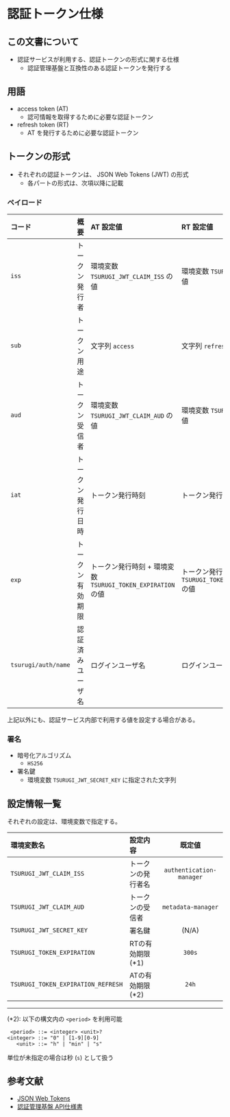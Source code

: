 # 認証トークン仕様

## この文書について

* 認証サービスが利用する、認証トークンの形式に関する仕様
  * 認証管理基盤と互換性のある認証トークンを発行する

## 用語

* access token (AT)
  * 認可情報を取得するために必要な認証トークン
* refresh token (RT)
  * AT を発行するために必要な認証トークン

## トークンの形式

* それぞれの認証トークンは、 JSON Web Tokens (JWT) の形式
  * 各パートの形式は、次項以降に記載

### ペイロード

| コード | 概要 | AT 設定値 | RT 設定値 |
|:--|:--|:--|:--|
| `iss` | トークン発行者 | 環境変数 `TSURUGI_JWT_CLAIM_ISS` の値 | 環境変数 `TSURUGI_JWT_CLAIM_ISS` の値 |
| `sub` | トークン用途 | 文字列 `access` | 文字列 `refresh` |
| `aud` | トークン受信者 | 環境変数 `TSURUGI_JWT_CLAIM_AUD` の値 | 環境変数 `TSURUGI_JWT_CLAIM_ISS` の値 |
| `iat` | トークン発行日時 | トークン発行時刻 | トークン発行時刻 |
| `exp` | トークン有効期限 | トークン発行時刻 + 環境変数 `TSURUGI_TOKEN_EXPIRATION` の値 | トークン発行時刻 + 環境変数 `TSURUGI_TOKEN_EXPIRATION_REFRESH` の値 |
| `tsurugi/auth/name` | 認証済みユーザ名 | ログインユーザ名 | ログインユーザ名 |

上記以外にも、認証サービス内部で利用する値を設定する場合がある。

### 署名

* 暗号化アルゴリズム
  * `HS256`
* 署名鍵
  * 環境変数 `TSURUGI_JWT_SECRET_KEY` に指定された文字列

## 設定情報一覧

それぞれの設定は、環境変数で指定する。

| 環境変数名 | 設定内容 | 既定値 |
|:--|:--|:-:|
| `TSURUGI_JWT_CLAIM_ISS` | トークンの発行者名 | `authentication-manager` |
| `TSURUGI_JWT_CLAIM_AUD` | トークンの受信者 | `metadata-manager` |
| `TSURUGI_JWT_SECRET_KEY` | 署名鍵 | (N/A) |
| `TSURUGI_TOKEN_EXPIRATION` | RTの有効期限 (*1) | `300s` |
| `TSURUGI_TOKEN_EXPIRATION_REFRESH` | ATの有効期限 (*2) | `24h` |

----
(*2): 以下の構文内の `<period>` を利用可能

```bnf
 <period> ::= <integer> <unit>?
<integer> ::= "0" | [1-9][0-9]
   <unit> ::= "h" | "min" | "s"
```

単位が未指定の場合は秒 (`s`) として扱う

## 参考文献

* [JSON Web Tokens](https://jwt.io/)
* [認証管理基盤 API仕様書](https://github.com/project-tsurugi/manager/blob/master/authentication-manager/docs/authentication_API_specification.md)
